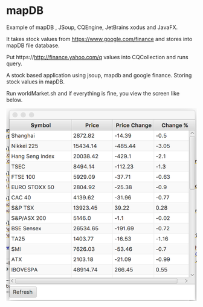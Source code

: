 # mapDB
Example of mapDB , JSoup, CQEngine, JetBrains xodus and JavaFX.

It takes stock values from https://www.google.com/finance and stores into mapDB file database.

Put https://http://finance.yahoo.com/q values into CQCollection and runs query.

A stock based application using jsoup, mapdb and google finance. Storing stock values in mapDB.

Run worldMarket.sh and if everything is fine, you view the screen like below.

![World Market with Java FX, MapDB, GoogleFinance](WorldMarketScreenShot.png)
